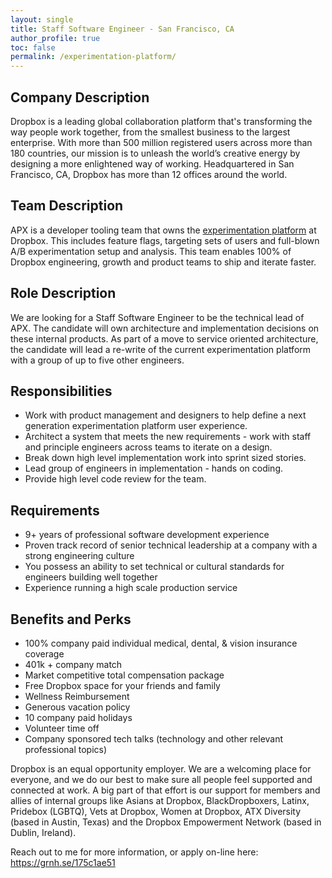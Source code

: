 ```yaml
---
layout: single
title: Staff Software Engineer - San Francisco, CA
author_profile: true
toc: false
permalink: /experimentation-platform/
---
```


## Company Description

Dropbox is a leading global collaboration platform that's transforming the way people work together, from the smallest business to the largest enterprise. With more than 500 million registered users across more than 180 countries, our mission is to unleash the world’s creative energy by designing a more enlightened way of working. Headquartered in San Francisco, CA, Dropbox has more than 12 offices around the world.

## Team Description

APX is a developer tooling team that owns the [experimentation platform](https://blogs.dropbox.com/tech/2017/03/introducing-stormcrow/) at Dropbox. This includes feature flags, targeting sets of users and full-blown A/B experimentation setup and analysis. This team enables 100% of Dropbox engineering, growth and product teams to ship and iterate faster.

## Role Description

We are looking for a Staff Software Engineer to be the technical lead of APX. The candidate will own architecture and implementation decisions on these internal products. As part of a move to service oriented architecture, the candidate will lead a re-write of the current experimentation platform with a group of up to five other engineers.

## Responsibilities
- Work with product management and designers to help define a next generation experimentation platform user experience.
- Architect a system that meets the new requirements - work with staff and principle engineers across teams to iterate on a design.
- Break down high level implementation work into sprint sized stories.
- Lead group of engineers in implementation - hands on coding.
- Provide high level code review for the team.
## Requirements
- 9+ years of professional software development experience
- Proven track record of senior technical leadership at a company with a strong engineering culture
- You possess an ability to set technical or cultural standards for engineers building well together
- Experience running a high scale production service
## Benefits and Perks
- 100% company paid individual medical, dental, & vision insurance coverage
- 401k + company match
- Market competitive total compensation package
- Free Dropbox space for your friends and family
- Wellness Reimbursement
- Generous vacation policy
- 10 company paid holidays
- Volunteer time off
- Company sponsored tech talks (technology and other relevant professional topics)

Dropbox is an equal opportunity employer. We are a welcoming place for everyone, and we do our best to make sure all people feel supported and connected at work. A big part of that effort is our support for members and allies of internal groups like Asians at Dropbox, BlackDropboxers, Latinx, Pridebox (LGBTQ), Vets at Dropbox, Women at Dropbox, ATX Diversity (based in Austin, Texas) and the Dropbox Empowerment Network (based in Dublin, Ireland).

Reach out to me for more information, or apply on-line here: https://grnh.se/175c1ae51
